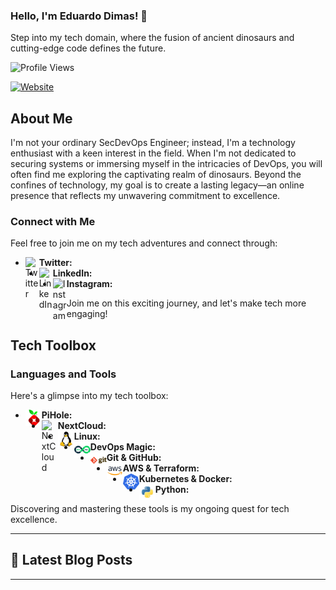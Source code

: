 ### Hello, I'm Eduardo Dimas! 👋

Step into my tech domain, where the fusion of ancient dinosaurs and cutting-edge code defines the future.

![Profile Views](https://komarev.com/ghpvc/?username=eddimas)

[![Website](https://img.shields.io/website?label=mycloudbuddy.rocks&style=for-the-badge&url=http%3A%2F%2Fmycloudbuddy.rocks)](http://mycloudbuddy.rocks)

## About Me

I'm not your ordinary SecDevOps Engineer; instead, I'm a technology enthusiast with a keen interest in the field. When I'm not dedicated to securing systems or immersing myself in the intricacies of DevOps, you will often find me exploring the captivating realm of dinosaurs. Beyond the confines of technology, my goal is to create a lasting legacy—an online presence that reflects my unwavering commitment to excellence.

### Connect with Me

Feel free to join me on my tech adventures and connect through:

- **Twitter:** [<img align="left" alt="Twitter" width="22px" src="https://cdn.jsdelivr.net/npm/simple-icons@v3/icons/twitter.svg" />][twitter]
- **LinkedIn:** [<img align="left" alt="LinkedIn" width="22px" src="https://cdn.jsdelivr.net/npm/simple-icons@v3/icons/linkedin.svg" />][linkedin]
- **Instagram:** [<img align="left" alt="Instagram" width="22px" src="https://cdn.jsdelivr.net/npm/simple-icons@v3/icons/instagram.svg" />][instagram]

Join me on this exciting journey, and let's make tech more engaging!

## Tech Toolbox

### Languages and Tools

Here's a glimpse into my tech toolbox:

- **PiHole:** [<img align="left" alt="PiHole" width="26px" src="https://raw.githubusercontent.com/github/explore/master/topics/pihole/pihole.png" />][website]
- **NextCloud:** [<img align="left" alt="NextCloud" width="26px" src="https://upload.wikimedia.org/wikipedia/commons/6/60/Nextcloud_Logo.svg" />][website]
- **Linux:** [<img align="left" alt="Linux" width="26px" src="https://raw.githubusercontent.com/github/explore/master/topics/linux/linux.png" />][website]
- **DevOps Magic:** [<img align="left" alt="DevOps" width="26px" src="https://raw.githubusercontent.com/github/explore/master/topics/devops/devops.png" />][website]
- **Git & GitHub:** [<img align="left" alt="Git & GitHub" width="26px" src="https://raw.githubusercontent.com/github/explore/master/topics/git/git.png" />][website]
- **AWS & Terraform:** [<img align="left" alt="AWS & Terraform" width="26px" src="https://raw.githubusercontent.com/github/explore/master/topics/aws/aws.png" />][website]
- **Kubernetes & Docker:** [<img align="left" alt="Kubernetes & Docker" width="26px" src="https://raw.githubusercontent.com/github/explore/master/topics/kubernetes/kubernetes.png" />][website]
- **Python:** [<img align="left" alt="Python" width="26px" src="https://raw.githubusercontent.com/github/explore/master/topics/python/python.png" />][website]

Discovering and mastering these tools is my ongoing quest for tech excellence.

---

## 📕 Latest Blog Posts

<!-- BLOG-POST-LIST:START -->
<!-- - ["Blog Entry One"](https://medium.com/@eddimas/) -->
<!-- - ["Blog Entry Two"](https://medium.com/@eddimas/) -->
<!-- - ["Blog Entry Three"](https://medium.com/@eddimas/) -->
<!-- BLOG-POST-LIST:END -->

---

[website]: http://mycloudbuddy.rocks
[twitter]: https://twitter.com/eddimas
[linkedin]: https://www.linkedin.com/in/josedimas1987/
[instagram]: https://www.instagram.com/eddimas/
[kaggle]: https://www.kaggle.com/eddimas
